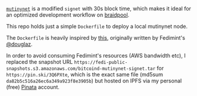 [`mutinynet`](https://mutinynet.com/) is a modified `signet` with 30s block time, which makes it ideal for an optimized development workflow on [braidpool](https://github.com/braidpool/braidpool).

This repo holds just a simple `Dockerfile` to deploy a local mutinynet node.

The `Dockerfile` is heavily inspired by [this](https://github.com/fedimint/fedimint/blob/a71267934a5ec2f0df28686fa21362386e762ca0/docker/mutinynet-bitcoind-docker/Dockerfile), originally written by Fedimint's [@douglaz](https://github.com/douglaz).

In order to avoid consuming Fedimint's resources (AWS bandwidth etc), I replaced the snapshot URL `https://fedi-public-snapshots.s3.amazonaws.com/bitcoind-mutinynet-signet.tar` for `https://pin.ski/3Q6PXte`, which is the exact same file (md5sum `da82b5c516a26ec6a349a923f8e3905b`) but hosted on IPFS via my personal (free) [Pinata](https://pinata.cloud) account.
